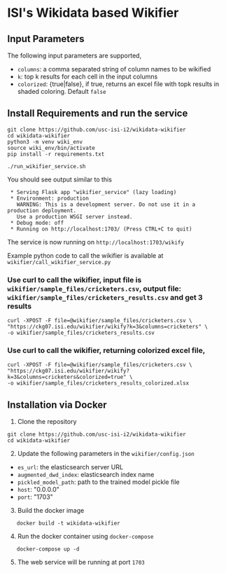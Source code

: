 # ISI's Wikidata based Wikifier

## Input Parameters

The following input parameters are supported,

- `columns`: a comma separated string of column names to be wikified
- `k`: top k results for each cell in the input columns
- `colorized`: {true|false}, if true, returns an excel file with topk results in shaded coloring. Default `false`


## Install Requirements and run the service
```
git clone https://github.com/usc-isi-i2/wikidata-wikifier
cd wikidata-wikifier
python3 -m venv wiki_env
source wiki_env/bin/activate
pip install -r requirements.txt

./run_wikifier_service.sh
```
You should see output similar to this
```
 * Serving Flask app "wikifier_service" (lazy loading)
 * Environment: production
   WARNING: This is a development server. Do not use it in a production deployment.
   Use a production WSGI server instead.
 * Debug mode: off
 * Running on http://localhost:1703/ (Press CTRL+C to quit)
```

The service is now running on `http://localhost:1703/wikify`

Example python code to call the wikifier is available at `wikifier/call_wikifier_service.py`

### Use curl to call the wikifier, input file is `wikifier/sample_files/cricketers.csv`, output file: `wikifier/sample_files/cricketers_results.csv` and get 3 results
```
curl -XPOST -F file=@wikifier/sample_files/cricketers.csv \
"https://ckg07.isi.edu/wikifier/wikify?k=3&columns=cricketers" \
-o wikifier/sample_files/cricketers_results.csv
```

### Use curl to call the wikifier, returning colorized excel file,
```
curl -XPOST -F file=@wikifier/sample_files/cricketers.csv \
"https://ckg07.isi.edu/wikifier/wikify?k=3&columns=cricketers&colorized=true" \
-o wikifier/sample_files/cricketers_results_colorized.xlsx
```

## Installation via Docker

1. Clone the repository
```
git clone https://github.com/usc-isi-i2/wikidata-wikifier
cd wikidata-wikifier
```

2. Update the following parameters in the `wikifier/config.json`
- `es_url`: the elasticsearch server URL
- `augmented_dwd_index`: elasticsearch index name
- `pickled_model_path`: path to the trained model pickle file
- `host`: "0.0.0.0"
- `port`: "1703"

3. Build the docker image

```
   docker build -t wikidata-wikifier
```

4. Run the docker container using `docker-compose`

```
   docker-compose up -d
```

5. The web service will be running at port `1703`

